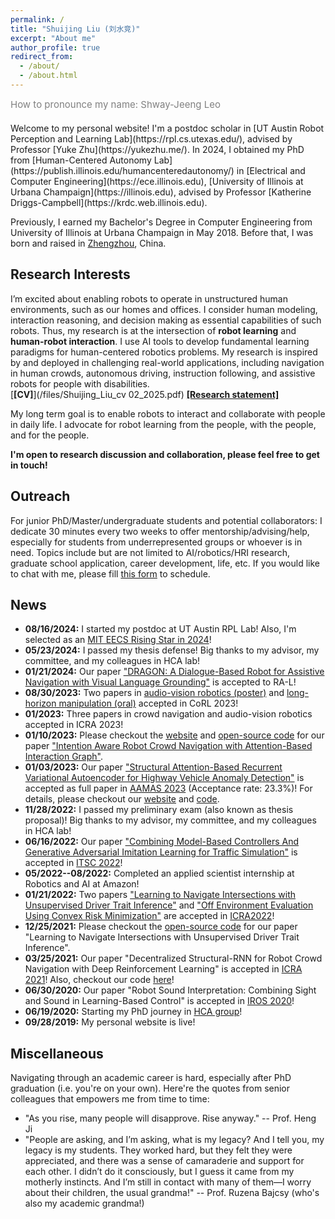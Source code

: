 ```yaml
---
permalink: /
title: "Shuijing Liu (刘水竞)"
excerpt: "About me"
author_profile: true
redirect_from: 
  - /about/
  - /about.html
---
```


<div style="font-size:15px; color:gray;">How to pronounce my name: Shway-Jeeng Leo</div>   
<div style="height: 20px;"></div> <!-- Adds a 15px gap -->
Welcome to my personal website! I'm a postdoc scholar in [UT Austin Robot Perception and Learning Lab](https://rpl.cs.utexas.edu/), 
advised by Professor [Yuke Zhu](https://yukezhu.me/).
In 2024, I obtained my PhD from [Human-Centered Autonomy Lab](https://publish.illinois.edu/humancenteredautonomy/) in 
[Electrical and Computer Engineering](https://ece.illinois.edu), 
[University of Illinois at Urbana Champaign](https://illinois.edu), 
advised by Professor [Katherine Driggs-Campbell](https://krdc.web.illinois.edu).

Previously, I earned my Bachelor's Degree in Computer Engineering from University of Illinois at Urbana Champaign in May 2018. Before that, I was born and raised in [Zhengzhou](https://www.google.com/maps/place/Zhengzhou,+Henan,+China/@34.7425008,113.4983694,11z/data=!3m1!4b1!4m6!3m5!1s0x35d76594f09b6a9d:0x7932ee19f4cced2c!8m2!3d34.7472499!4d113.62493!16zL20vMDFxOXpz?entry=ttu), China.


Research Interests
---
I’m excited about enabling robots to operate in unstructured human environments, such as our homes and offices.
I consider human modeling, interaction reasoning, and decision making as essential capabilities of such robots.
Thus, my research is at the intersection of **robot learning** and **human-robot interaction**. 
I use AI tools to develop fundamental learning paradigms for human-centered robotics problems. 
My research is inspired by and deployed in challenging real-world applications, including navigation in human crowds, autonomous driving, instruction following, and assistive robots for people with disabilities.   
[**[CV]**](/files/Shuijing_Liu_cv 02_2025.pdf)  [**[Research statement]**](/files/Research_statement_RSS_Pioneers_2025_not_anonymous.pdf)   

My long term goal is to enable robots to interact and collaborate with people in daily life. I advocate for robot learning from the people, with the people, and for the people.   

**I'm open to research discussion and collaboration, please feel free to get in touch!**  

Outreach
---
For junior PhD/Master/undergraduate students and potential collaborators: I dedicate 30 minutes every two weeks to offer mentorship/advising/help, especially for students from underrepresented groups or whoever is in need. 
Topics include but are not limited to AI/robotics/HRI research, graduate school application, career development, life, etc.
If you would like to chat with me, please fill [this form](https://docs.google.com/forms/d/e/1FAIpQLSdrKp_LFAzOSeKd_V_cAKGZmH5hpAprnxb8cPDXMhhrhiWR5w/viewform?usp=sf_link) to schedule.

News
---
- **08/16/2024:** I started my postdoc at UT Austin RPL Lab! Also, I'm selected as an [MIT EECS Rising Star in 2024](https://risingstars-eecs.mit.edu/participants/?y=2024&area=robotics)!
- **05/23/2024:** I passed my thesis defense! Big thanks to my advisor, my committee, and my colleagues in HCA lab!
- **01/21/2024:** Our paper ["DRAGON: A Dialogue-Based Robot for Assistive Navigation with Visual Language Grounding"](https://sites.google.com/view/dragon-wayfinding) is accepted to RA-L!
- **08/30/2023:** Two papers in [audio-vision robotics (poster)](https://openreview.net/forum?id=dxOaNO8bge&referrer=%5Bthe%20profile%20of%20Kaiwen%20Hong%5D(%2Fprofile%3Fid%3D~Kaiwen_Hong1)) and [long-horizon manipulation (oral)](https://openreview.net/forum?id=VH6WIPF4Sj&referrer=%5Bthe%20profile%20of%20Kaiwen%20Hong%5D(%2Fprofile%3Fid%3D~Kaiwen_Hong1)) accepted in CoRL 2023! 
- **01/2023:** Three papers in crowd navigation and audio-vision robotics accepted in ICRA 2023!
- **01/10/2023:** Please checkout the [website](https://sites.google.com/view/intention-aware-crowdnav/home) and [open-source code](https://github.com/Shuijing725/CrowdNav_Prediction_AttnGraph) for our paper ["Intention Aware Robot Crowd Navigation with Attention-Based Interaction Graph"](https://arxiv.org/abs/2203.01821).
- **01/03/2023:** Our paper ["Structural Attention-Based Recurrent Variational Autoencoder for Highway Vehicle Anomaly Detection"](https://arxiv.org/abs/2301.03634) is accepted as full paper in [AAMAS 2023](https://aamas2023.soton.ac.uk/) (Acceptance rate: 23.3%)! For details, please checkout our [website](https://sites.google.com/illinois.edu/saber-vae) and [code](https://gitlab.engr.illinois.edu/hubris/highway-anomaly-detection).
- **11/28/2022:** I passed my preliminary exam (also known as thesis proposal)! Big thanks to my advisor, my committee, and my colleagues in HCA lab! 
- **06/16/2022:** Our paper ["Combining Model-Based Controllers And Generative Adversarial Imitation Learning for Traffic Simulation"](https://ieeexplore.ieee.org/abstract/document/9922261) is accepted in [ITSC 2022](https://www.ieee-itsc2022.org/#/)!
- **05/2022--08/2022:** Completed an applied scientist internship at Robotics and AI at Amazon!  
- **01/21/2022:** Two papers ["Learning to Navigate Intersections with Unsupervised Driver Trait Inference"](https://arxiv.org/abs/2109.06783) and ["Off Environment Evaluation Using Convex Risk Minimization"](https://arxiv.org/abs/2112.11532) are accepted in [ICRA2022](https://www.icra2022.org)!
- **12/25/2021:** Please checkout the [open-source code](https://github.com/Shuijing725/VAE_trait_inference) for our paper "Learning to Navigate Intersections with Unsupervised Driver Trait Inference".
- **03/25/2021:** Our paper "Decentralized Structural-RNN for Robot Crowd Navigation with Deep Reinforcement Learning" is accepted in [ICRA 2021](http://www.icra2021.org)! Also, checkout our code [here](https://github.com/Shuijing725/CrowdNav_DSRNN)!
- **06/30/2020:** Our paper "Robot Sound Interpretation: Combining Sight and Sound in Learning-Based Control" is accepted in [IROS 2020](https://www.iros2020.org)!
- **06/19/2020:** Starting my PhD journey in [HCA group](https://publish.illinois.edu/humancenteredautonomy/)!
- **09/28/2019:** My personal website is live!

Miscellaneous
---
Navigating through an academic career is hard, especially after PhD graduation (i.e. you're on your own). Here're the quotes from senior colleagues that empowers me from time to time:
- "As you rise, many people will disapprove. Rise anyway." -- Prof. Heng Ji
- "People are asking, and I’m asking, what is my legacy? And I tell you, my legacy is my students. They worked hard, but they felt they were appreciated, and there was a sense of camaraderie and support for each other. I didn’t do it consciously, but I guess it came from my motherly instincts. And I’m still in contact with many of them—I worry about their children, the usual grandma!" -- Prof. Ruzena Bajcsy (who's also my academic grandma!)